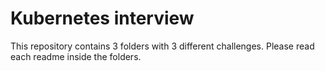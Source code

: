 # Kubernetes interview

This repository contains 3 folders with 3 different challenges. Please read each readme inside the folders.

